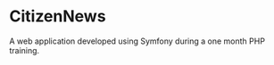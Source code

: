 CitizenNews
===========

A web application developed using Symfony during a one month PHP training.

